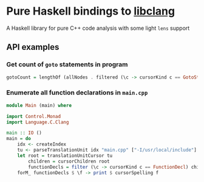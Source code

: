 # Pure Haskell bindings to [libclang]

A Haskell library for pure C++ code analysis with some light `lens` support

## API examples

### Get count of `goto` statements in program

```haskell
gotoCount = lengthOf (allNodes . filtered (\c -> cursorKind c == GotoStmt)) root
```

### Enumerate all function declarations in `main.cpp`

```haskell
module Main (main) where

import Control.Monad
import Language.C.Clang

main :: IO ()
main = do
    idx <- createIndex
    tu <- parseTranslationUnit idx "main.cpp" ["-I/usr/local/include"]
    let root = translationUnitCursor tu
        children = cursorChildren root
        functionDecls = filter (\c -> cursorKind c == FunctionDecl) children
    forM_ functionDecls $ \f -> print $ cursorSpelling f
```

[libclang]: http://clang.llvm.org/doxygen/group__CINDEX.html
